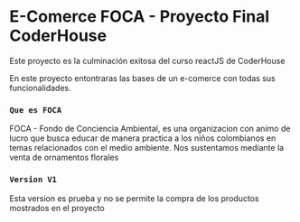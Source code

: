 # E-Comerce FOCA - Proyecto Final CoderHouse

Este proyecto es la culminación exitosa del curso reactJS de CoderHouse

En este proyecto entontraras las bases de un e-comerce con todas sus funcionalidades.

### `Que es FOCA`

FOCA - Fondo de Conciencia Ambiental, es una organizacion con animo de lucro que busca educar de manera practica a los niños colombianos en temas relacionados con el medio ambiente. Nos sustentamos mediante la venta de ornamentos florales

### `Version V1`

Esta version es prueba y no se permite la compra de los productos mostrados en el proyecto


